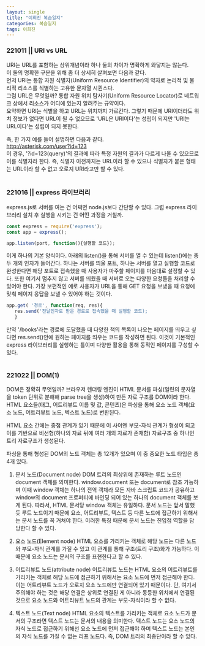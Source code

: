 ```yaml
---
layout: single
title: "이희진 복습일지"
categories: 복습일지
tags: 이희진
---
```


### 221011 || URI vs URL
URI는 URL를 포함하는 상위개념이라 하나 둘의 차이가 명확하게 와닿지는 않는다.  
이 둘의 명확한 구분을 위해 좀 더 상세히 살펴보면 다음과 같다.  
먼저 URI는 통합 자원 식별자(Uniform Resource Identifier)의 약자로 논리적 및 물리적 리소스를 식별하는 고유한 문자열 시퀸스다.  
그럼 URL은 무엇일까? 통합 자원 위치 탐사기(Uniform Resource Locator)로 네트워크 상에서 리소스가 어디에 있는지 알려주는 규약이다.  
요약하면 URI는 식별을 하고 URL는 위치까지 가르킨다. 그렇기 때문에 URI이더라도 위치 정보가 없다면 URL이 될 수 없으므로 'URL은 URI이다'는 성립이 되지만 'URI는 URL이다'는 성립이 되지 못한다.  

즉, 한 가지 예를 들어 설명하면 다음과 같다.  
http://asterisk.com/user?id=123  
이 경우, '?id=123(query)'의 결과에 따라 특정 자원의 결과가 다르게 나올 수 있으므로 이를 식별자라 한다. 즉, 식별자 이전까지는 URL이라 할 수 있으나 식별자가 붙은 형태는 URL이라 할 수 없고 오로지 URI라고만 할 수 있다.  
<br />

### 221016 || express 라이브러리
express.js로 서버를 여는 건 어쩌면 node.js보다 간단할 수 있다. 그럼 express 라이브러리 설치 후 실행을 시키는 건 어떤 과정을 거칠까.
```js
const express = require('express');
const app = express();

app.listen(port, function(){실행할 코드});
```   
이게 하나의 기본 양식이다. 아래의 listen()을 통해 서버를 열 수 있는데 listen()에는 총 두 개의 인자가 들어간다. 하나는 서버를 띄울 포트, 하나는 서버를 열고 실행할 코드로 완성한다면 해당 포트로 접속했을 때 사용자가 마주할 페이지를 마음대로 설정할 수 있다. 또한 여기서 멈추지 않고 서버를 띄웠을 때 서버로 오는 다양한 요청들을 처리할 수 있어야 한다. 가장 보편적인 예로 사용자가 URL을 통해 GET 요청을 보냈을 때 요청에 맞춰 페이지 응답을 보낼 수 있어야 하는 것이다.  
```js
app.get( '경로', function(req, res){
   res.send('전달인자로 받은 경로로 접속했을 때 실행할 코드);
   }
```
만약 '/books'라는 경로에 도달했을 때 다양한 책의 목록이 나오는 페이지를 띄우고 싶다면 res.send()안에 원하는 페이지를 띄우는 코드를 작성하면 된다. 이것이 기본적인 express 라이브러리를 실행하는 틀이며 다양한 활용을 통해 동적인 페이지를 구성할 수 있다.  
<br />

### 221022 || DOM(1)
DOM은 정확히 무엇일까? 브라우저 렌더링 엔진이 HTML 문서를 파싱(일련의 문자열을 token 단위로 분해해 parse tree을 생성)하여 만든 자료 구조를 DOM이라 한다. HTML 요소들(태그, 어트리뷰트 이름 및 값, 콘텐츠)은 파싱을 통해 요소 노드 객체(요소 노드, 어트리뷰트 노드, 텍스트 노드)로 변환된다.

HTML 요소 간에는 중첩 관계가 있기 때문에 이 사이엔 부모-자식 관계가 형성이 되고 이를 기반으로 비선형(하나의 자료 뒤에 여러 개의 자료가 존재함) 자료구조 중 하나인 트리 자료구조가 생성된다.

파싱을 통해 형성된 DOM의 노드 객체는 총 12개가 있으며 이 중 중요한 노드 타입은 총 4개 있다.

1. 문서 노드(Document node)
DOM 트리의 최상위에 존재하는 루트 노드인 document 객체를 의미한다. window.document 또는 document로 참조 가능하며 이때 window 객체는 하나의 전역 객체라 모든 자바 스크립트 코드가 공유하고 window의 document 프로퍼티에 바인딩 되어 있는 하나의 document 객체를 보게 된다. 따라서, HTML 문서당 window 객체는 유일하다. 문서 노드는 앞서 말했듯 루트 노드이기 때문에 요소, 어트리뷰트, 텍스트 등 다른 노드에 접근하기 위해서는 문서 노드를 꼭 거쳐야 한다. 이러한 특징 때문에 문서 노드는 진입점 역할을 담당한다 할 수 있다. 

2. 요소 노드(Element node)
HTML 요소를 가리키는 객체로 해당 노드는 다른 노드와 부모-자식 관계를 가질 수 있고 이 관계를 통해 구조(트리 구조)화가 가능하다. 이 때문에 요소 노드는 문서의 구조를 표현한다고 할 수 있다. 

3. 어트리뷰트 노드(attribute node)
어트리뷰트 노드는 HTML 요소의 어트리뷰트를 가리키는 객체로 해당 노드에 접근하기 위해서는 요소 노드에 먼저 접근해야 한다. 이는 어트리뷰트 노드가 오로지 요소 노드에만 연결되어 있기 때문이다. 단, 여기서 주의해야 하는 것은 해당 연결은 상위로 연결된 게 아니라 동등한 위치에서 연결된 것으로 요소 노드와 어트리뷰트 노드의 관계는 부모-자식이라 할 수 없다.  

4. 텍스트 노드(Text node)
HTML 요소의 텍스트를 가리키는 객체로 요소 노드가 문서의 구조라면 텍스트 노드는 문서의 내용을 의미한다. 텍스트 노드는 요소 노드의 자식 노드로 접근하기 위해선 요소 노드에 먼저 접근해야 하며 텍스트 노드는 본인의 자식 노드를 가질 수 없는 리프 노드다. 즉, DOM 트리의 최종단이라 할 수 있다.  
<br />

